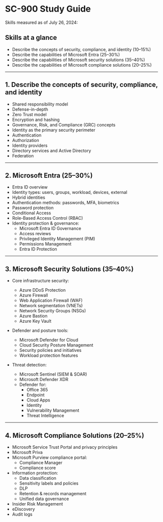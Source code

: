 # SC-900 Study Guide

Skills measured as of July 26, 2024:

## Skills at a glance

- Describe the concepts of security, compliance, and identity (10–15%)
- Describe the capabilities of Microsoft Entra (25–30%)
- Describe the capabilities of Microsoft security solutions (35–40%)
- Describe the capabilities of Microsoft compliance solutions (20–25%)

---

## 1. Describe the concepts of security, compliance, and identity

- Shared responsibility model
- Defense-in-depth
- Zero Trust model
- Encryption and hashing
- Governance, Risk, and Compliance (GRC) concepts
- Identity as the primary security perimeter
- Authentication
- Authorization
- Identity providers
- Directory services and Active Directory
- Federation

---

## 2. Microsoft Entra (25–30%)

- Entra ID overview
- Identity types: users, groups, workload, devices, external
- Hybrid identities
- Authentication methods: passwords, MFA, biometrics
- Password protection
- Conditional Access
- Role-Based Access Control (RBAC)
- Identity protection & governance:
  - Microsoft Entra ID Governance
  - Access reviews
  - Privileged Identity Management (PIM)
  - Permissions Management
  - Entra ID Protection

---

## 3. Microsoft Security Solutions (35–40%)

- Core infrastructure security:
  - Azure DDoS Protection
  - Azure Firewall
  - Web Application Firewall (WAF)
  - Network segmentation (VNETs)
  - Network Security Groups (NSGs)
  - Azure Bastion
  - Azure Key Vault

- Defender and posture tools:
  - Microsoft Defender for Cloud
  - Cloud Security Posture Management
  - Security policies and initiatives
  - Workload protection features

- Threat detection:
  - Microsoft Sentinel (SIEM & SOAR)
  - Microsoft Defender XDR
  - Defender for:
    - Office 365
    - Endpoint
    - Cloud Apps
    - Identity
    - Vulnerability Management
    - Threat Intelligence

---

## 4. Microsoft Compliance Solutions (20–25%)

- Microsoft Service Trust Portal and privacy principles
- Microsoft Priva
- Microsoft Purview compliance portal:
  - Compliance Manager
  - Compliance score
- Information protection:
  - Data classification
  - Sensitivity labels and policies
  - DLP
  - Retention & records management
  - Unified data governance
- Insider Risk Management
- eDiscovery
- Audit logs
